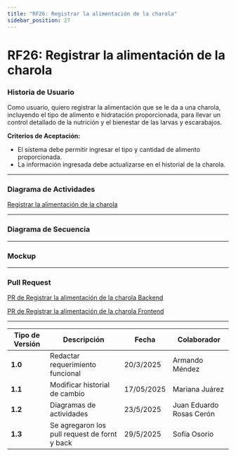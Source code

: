 ```yaml
---
title: "RF26: Registrar la alimentación de la charola"  
sidebar_position: 27
---
```


# RF26: Registrar la alimentación de la charola


### Historia de Usuario
Como usuario, quiero registrar la alimentación que se le da a una charola, incluyendo el tipo de alimento e hidratación proporcionada, para llevar un control detallado de la nutrición y el bienestar de las larvas y escarabajos.

  **Criterios de Aceptación:**
  - El sistema debe permitir ingresar el tipo y cantidad de alimento proporcionada.
  - La información ingresada debe actualizarse en el historial de la charola.


---

### Diagrama de Actividades

<a href="https://drive.google.com/file/d/1ZxckgeayHzNy7OkE475tVTopuG7QVUoP/view?usp=sharing" target="_blank" rel="noopener noreferrer">Registrar la alimentación de la charola</a>

---

### Diagrama de Secuencia


---

### Mockup

---

### Pull Request

<a href="https://github.com/CodeAnd-Co/TECH-NEBRIOS-BACKEND/pull/35" target="_blank" rel="noopener noreferrer"> PR de Registrar la alimentación de la charola Backend</a>

<a href="https://github.com/CodeAnd-Co/TECH-NEBRIOS-FLUTTER/pull/36" target="_blank" rel="noopener noreferrer"> PR de Registrar la alimentación de la charola Frontend</a>

---
| **Tipo de Versión** | **Descripción**                               | **Fecha** | **Colaborador**                 |
| ------------------- | --------------------------------------------- | --------- | ------------------------------- |
| **1.0**             | Redactar requerimiento funcional              | 20/3/2025 | Armando Méndez|
| **1.1**             | Modificar historial de cambio        | 17/05/2025| Mariana Juárez    |
| **1.2**             | Diagramas de actividades   | 23/5/2025  | Juan Eduardo Rosas Cerón |
| **1.3**             | Se agregaron los pull request de fornt y back | 29/5/2025  | Sofía Osorio |

